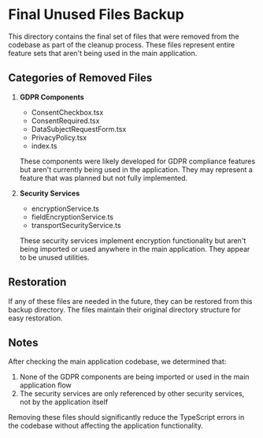 # Final Unused Files Backup

This directory contains the final set of files that were removed from the codebase as part of the cleanup process. These files represent entire feature sets that aren't being used in the main application.

## Categories of Removed Files

1. **GDPR Components**
   - ConsentCheckbox.tsx
   - ConsentRequired.tsx
   - DataSubjectRequestForm.tsx
   - PrivacyPolicy.tsx
   - index.ts

   These components were likely developed for GDPR compliance features but aren't currently being used in the application. They may represent a feature that was planned but not fully implemented.

2. **Security Services**
   - encryptionService.ts
   - fieldEncryptionService.ts
   - transportSecurityService.ts

   These security services implement encryption functionality but aren't being imported or used anywhere in the main application. They appear to be unused utilities.

## Restoration

If any of these files are needed in the future, they can be restored from this backup directory. The files maintain their original directory structure for easy restoration.

## Notes

After checking the main application codebase, we determined that:

1. None of the GDPR components are being imported or used in the main application flow
2. The security services are only referenced by other security services, not by the application itself

Removing these files should significantly reduce the TypeScript errors in the codebase without affecting the application functionality. 